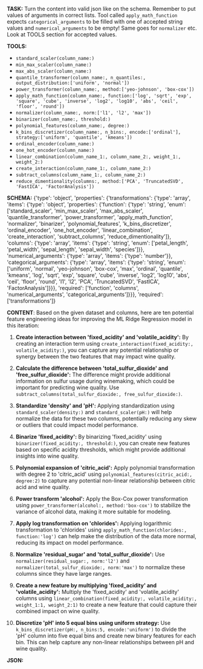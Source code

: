 **TASK:**
Turn the content into valid json like on the schema.
Remember to put values of arguments in correct lists.
Tool called `apply_math_function` expects `categorical_arguments` to be filled with one of accepted string values and `numerical_arguments` to be empty! Same goes for `normalizer` etc. Look at TOOLS section for accepted values.

**TOOLS:**
- `standard_scaler(column_name:)`
- `min_max_scaler(column_name:)`
- `max_abs_scaler(column_name:)`
- `quantile_transformer(column_name:, n_quantiles:, output_distribution:['uniform', 'normal'])`
- `power_transformer(column_name:, method:['yeo-johnson', 'box-cox'])`
- `apply_math_function(column_name:, function:['log', 'sqrt', 'exp', 'square', 'cube', 'inverse', 'log2', 'log10', 'abs', 'ceil', 'floor', 'round'])`
- `normalizer(column_name:, norm:['l1', 'l2', 'max'])`
- `binarizer(column_name:, threshold:)`
- `polynomial_features(column_name:, degree:)`
- `k_bins_discretizer(column_name:, n_bins:, encode:['ordinal'], strategy:['uniform', 'quantile', 'kmeans'])`
- `ordinal_encoder(column_name:)`
- `one_hot_encoder(column_name:)`
- `linear_combination(column_name_1:, column_name_2:, weight_1:, weight_2:)`
- `create_interaction(column_name_1:, column_name_2:)`
- `subtract_columns(column_name_1:, column_name_2:)`
- `reduce_dimentionality(columns:, method:['PCA', 'TruncatedSVD', 'FastICA', 'FactorAnalysis'])`

**SCHEMA:**
{'type': 'object', 'properties': {'transformations': {'type': 'array', 'items': {'type': 'object', 'properties': {'function': {'type': 'string', 'enum': ['standard_scaler', 'min_max_scaler', 'max_abs_scaler', 'quantile_transformer', 'power_transformer', 'apply_math_function', 'normalizer', 'binarizer', 'polynomial_features', 'k_bins_discretizer', 'ordinal_encoder', 'one_hot_encoder', 'linear_combination', 'create_interaction', 'subtract_columns', 'reduce_dimentionality']}, 'columns': {'type': 'array', 'items': {'type': 'string', 'enum': ['petal_length', 'petal_width', 'sepal_length', 'sepal_width', 'species']}}, 'numerical_arguments': {'type': 'array', 'items': {'type': 'number'}}, 'categorical_arguments': {'type': 'array', 'items': {'type': 'string', 'enum': ['uniform', 'normal', 'yeo-johnson', 'box-cox', 'max', 'ordinal', 'quantile', 'kmeans', 'log', 'sqrt', 'exp', 'square', 'cube', 'inverse', 'log2', 'log10', 'abs', 'ceil', 'floor', 'round', 'l1', 'l2', 'PCA', 'TruncatedSVD', 'FastICA', 'FactorAnalysis']}}}, 'required': ['function', 'columns', 'numerical_arguments', 'categorical_arguments']}}}, 'required': ['transformations']}

**CONTENT**:
 Based on the given dataset and columns, here are ten potential feature engineering ideas for improving the ML Ridge Regression model in this iteration:

1. **Create interaction between 'fixed_acidity' and 'volatile_acidity':** By creating an interaction term using `create_interaction(fixed_acidity:, volatile_acidity:)`, you can capture any potential relationship or synergy between the two features that may impact wine quality.

2. **Calculate the difference between 'total_sulfur_dioxide' and 'free_sulfur_dioxide':** The difference might provide additional information on sulfur usage during winemaking, which could be important for predicting wine quality. Use `subtract_columns(total_sulfur_dioxide:, free_sulfur_dioxide:)`.

3. **Standardize 'density' and 'pH':** Applying standardization using `standard_scaler(density:)` and `standard_scaler(pH:)` will help normalize the data for these two columns, potentially reducing any skew or outliers that could impact model performance.

4. **Binarize 'fixed_acidity':** By binarizing 'fixed_acidity' using `binarizer(fixed_acidity:, threshold:)`, you can create new features based on specific acidity thresholds, which might provide additional insights into wine quality.

5. **Polynomial expansion of 'citric_acid':** Apply polynomial transformation with degree 2 to 'citric_acid' using `polynomial_features(citric_acid:, degree:2)` to capture any potential non-linear relationship between citric acid and wine quality.

6. **Power transform 'alcohol':** Apply the Box-Cox power transformation using `power_transformer(alcohol:, method:'box-cox')` to stabilize the variance of alcohol data, making it more suitable for modeling.

7. **Apply log transformation on 'chlorides':** Applying logarithmic transformation to 'chlorides' using `apply_math_function(chlorides:, function:'log')` can help make the distribution of the data more normal, reducing its impact on model performance.

8. **Normalize 'residual_sugar' and 'total_sulfur_dioxide':** Use `normalizer(residual_sugar:, norm:'l2')` and `normalizer(total_sulfur_dioxide:, norm:'max')` to normalize these columns since they have large ranges.

9. **Create a new feature by multiplying 'fixed_acidity' and 'volatile_acidity':** Multiply the 'fixed_acidity' and 'volatile_acidity' columns using `linear_combination(fixed_acidity:, volatile_acidity:, weight_1:1, weight_2:1)` to create a new feature that could capture their combined impact on wine quality.

10. **Discretize 'pH' into 5 equal bins using uniform strategy:** Use `k_bins_discretizer(pH:, n_bins:5, encode:'uniform')` to divide the 'pH' column into five equal bins and create new binary features for each bin. This can help capture any non-linear relationships between pH and wine quality.

**JSON:**

